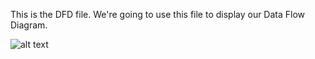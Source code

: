 This is the DFD file. We're going to use this file to display our Data Flow Diagram.

![alt text](https://cloud.githubusercontent.com/assets/5325162/19049192/04ad8970-896f-11e6-8493-50d4135e097c.png)
